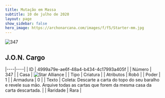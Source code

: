 ```yaml
---
title: Mutação em Massa
subtitle: 10 de julho de 2020
layout: page
show_sidebar: false
hero_image: https://archonarcana.com/images/f/f5/Starter-mm.jpg
---
```


![347](https://cdn.keyforgegame.com/media/card_front/pt/479_347_R4XHX8JQ3RJ_pt.png)

## J.O.N. Cargo

|----|----|
| ID | 4999a79e-ae6f-48a4-b434-4c17993a405f |
| Número | 347 |
| Casa | ![Star Alliance](https://archonarcana.com/images/thumb/7/7d/Star_Alliance.png/22px-Star_Alliance.png "Aliança Estelar") |
| Tipo | Criatura |
| Atributos | Robô |
| Poder | 1 |
| Armadura | 0 |
| Texto | Coleta: Descarte a carta do topo do seu baralho e revele sua mão. Arquive todas as cartas que forem da mesma casa da carta descartada. |
| Raridade | Rara |
